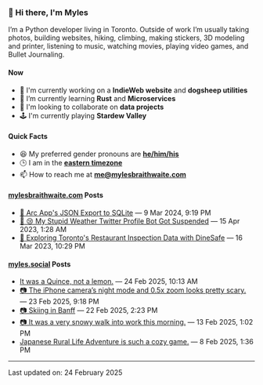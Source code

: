 ### 👋 Hi there, I'm Myles

I’m a Python developer living in Toronto. Outside of work I’m usually taking photos, building websites, hiking, climbing, making stickers, 3D modeling and printer, listening to music, watching movies, playing video games, and Bullet Journaling.

#### Now

-   🔭 I'm currently working on a **IndieWeb website** and **dogsheep utilities**
-   🌱 I’m currently learning **Rust** and **Microservices**
-   👯 I'm looking to collaborate on **data projects**
-   🕹️ I'm currently playing **Stardew Valley**

#### Quick Facts

-   😆 My preferred gender pronouns are **[he/him/his](https://www.mypronouns.org/he-him)**
-   🕒 I am in the **[eastern timezone](https://time.is/Toronto)**
-   📫 How to reach me at **[me@mylesbraithwaite.com](mailto:me@mylesbraithwaite.com)**

<!--
-   🤔 I’m looking for help with ...
-   💬 Ask me about ...
-   ⚡ Fun fact: ...
-->

#### [mylesbraithwaite.com](https://mylesbraithwaite.com/) Posts
<!-- START: BLOG_POSTS -->
-   [📝 Arc App's JSON Export to SQLite](https://mylesbraithwaite.com/arc-apps-json-export-to-sqlite) — 9 Mar 2024, 9:19 PM
-   [📝 😢 My Stupid Weather Twitter Profile Bot Got Suspended](https://mylesbraithwaite.com/my-stupid-weather-twitter-profile-bot-got-suspended) — 15 Apr 2023, 1:28 AM
-   [📝 Exploring Toronto's Restaurant Inspection Data with DineSafe](https://mylesbraithwaite.com/exploring-torontos-restaurant-inspection-data-with-dinesafe) — 16 Mar 2023, 10:29 PM
<!-- END: BLOG_POSTS -->


#### [myles.social](https://myles.social/) Posts
<!-- START: MICROBLOG_POSTS -->
-   [It was a Quince, not a lemon.](https://myles.social/2025/02/24/it-was-a-quince-not.html) — 24 Feb 2025, 10:13 AM
-   [📷 The iPhone camera’s night mode and 0.5x zoom looks pretty scary.](https://myles.social/2025/02/23/the-iphone-cameras-night-mode.html) — 23 Feb 2025, 9:18 PM
-   [📷 Skiing in Banff](https://myles.social/2025/02/22/skiing-in-banff.html) — 22 Feb 2025, 2:23 PM
-   [📷 It was a very snowy walk into work this morning.](https://myles.social/2025/02/13/it-was-a-very-snowy.html) — 13 Feb 2025, 1:02 PM
-   [Japanese Rural Life Adventure is such a cozy game.](https://myles.social/2025/02/08/japanese-rural-life-adventure-is.html) — 8 Feb 2025, 1:36 PM
<!-- END: MICROBLOG_POSTS -->

---

<!-- START: LAST_UPDATED_AT -->
Last updated on: 24 February 2025
<!-- END: LAST_UPDATED_AT -->
